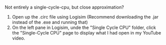 Not entirely a single-cycle-cpu, but close approximation?

1. Open up the .circ file using Logisim (Recommend downloading the .jar instead of the .exe and running that)
2. On the left pane in Logisim, unde the "Single Cycle CPU" folder, click the "Single-Cycle CPU" page to display what I had open in my YouTube video.
